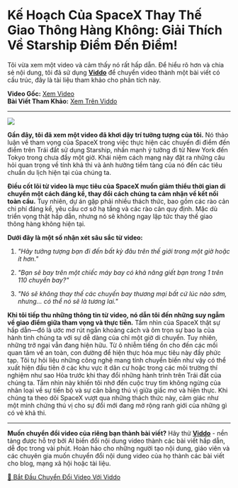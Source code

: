 # Kế Hoạch Của SpaceX Thay Thế Giao Thông Hàng Không: Giải Thích Về Starship Điểm Đến Điểm!

Tôi vừa xem một video và cảm thấy nó rất hấp dẫn. Để hiểu rõ hơn và chia sẻ nội dung, tôi đã sử dụng **[Viddo](https://viddo.pro/)** để chuyển video thành một bài viết có cấu trúc, đây là tài liệu tham khảo cho phân tích này.

**Video Gốc:** [Xem Video](https://www.youtube.com/watch?v=WAOvaeeD9-Q)  
**Bài Viết Tham Khảo:** [Xem Trên Viddo](https://viddo.pro/zh/video-result/8ea4c77b-8bac-4647-aa80-57ae1722c872)

---

![](https://img.youtube.com/vi/WAOvaeeD9-Q/0.jpg)

**Gần đây, tôi đã xem một video đã khơi dậy trí tưởng tượng của tôi.** Nó thảo luận về tham vọng của SpaceX trong việc thực hiện các chuyến đi điểm đến điểm trên Trái đất sử dụng Starship, nhấn mạnh ý tưởng đi từ New York đến Tokyo trong chưa đầy một giờ. Khái niệm cách mạng này đặt ra những câu hỏi quan trọng về tính khả thi và ảnh hưởng tiềm tàng của nó đến các tiêu chuẩn du lịch hiện tại của chúng ta.

**Điều cốt lõi từ video là mục tiêu của SpaceX muốn giảm thiểu thời gian di chuyển một cách đáng kể, thay đổi cách chúng ta cảm nhận về kết nối toàn cầu.** Tuy nhiên, dự án gặp phải nhiều thách thức, bao gồm các rào cản chi phí đáng kể, yêu cầu cơ sở hạ tầng và các rào cản quy định. Mặc dù triển vọng thật hấp dẫn, nhưng nó sẽ không ngay lập tức thay thế giao thông hàng không hiện tại.

**Dưới đây là một số nhận xét sâu sắc từ video:**

1. *"Hãy tưởng tượng bạn đi đến bất kỳ đâu trên thế giới trong một giờ hoặc ít hơn."*

2. *"Bạn sẽ bay trên một chiếc máy bay có khả năng giết bạn trong 1 trên 110 chuyến bay?"*

3. *"Nó sẽ không thay thế các chuyến bay thương mại bất cứ lúc nào sớm, nhưng... có thể nó sẽ là tương lai."*

**Khi tôi tiếp thu những thông tin từ video, nó dẫn tôi đến những suy ngẫm về giao điểm giữa tham vọng và thực tiễn.** Tầm nhìn của SpaceX thật sự hấp dẫn—đó là ước mơ rút ngắn khoảng cách và ôm trọn sự bao la của hành tinh chúng ta với sự dễ dàng của chỉ một giờ di chuyển. Tuy nhiên, những trở ngại vẫn đang hiện hữu. Từ ô nhiễm tiếng ồn cho đến các mối quan tâm về an toàn, con đường để hiện thực hóa mục tiêu này đầy phức tạp. Tôi tự hỏi liệu những công nghệ mang tính chuyển biến như vậy có thể xuất hiện đầu tiên ở các khu vực ít dân cư hoặc trong các môi trường thí nghiệm như sao Hỏa trước khi thay đổi những hành trình trên Trái đất của chúng ta. Tầm nhìn này khiến tôi nhớ đến cuộc truy tìm không ngừng của nhân loại về sự tiến bộ và sự cân bằng thú vị giữa giấc mơ và hiện thực. Khi chúng ta theo dõi SpaceX vượt qua những thách thức này, cảm giác như một minh chứng thú vị cho sự đổi mới đang mở rộng ranh giới của những gì có vẻ khả thi.

---

**Muốn chuyển đổi video của riêng bạn thành bài viết?** Hãy thử **[Viddo](https://viddo.pro/)** - nền tảng được hỗ trợ bởi AI biến đổi nội dung video thành các bài viết hấp dẫn, dễ đọc trong vài phút. Hoàn hảo cho những người tạo nội dung, giáo viên và các chuyên gia muốn chuyển đổi nội dung video của họ thành các bài viết cho blog, mạng xã hội hoặc tài liệu.

[🚀 Bắt Đầu Chuyển Đổi Video Với Viddo](https://viddo.pro/)